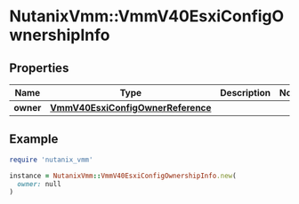 # NutanixVmm::VmmV40EsxiConfigOwnershipInfo

## Properties

| Name | Type | Description | Notes |
| ---- | ---- | ----------- | ----- |
| **owner** | [**VmmV40EsxiConfigOwnerReference**](VmmV40EsxiConfigOwnerReference.md) |  |  |

## Example

```ruby
require 'nutanix_vmm'

instance = NutanixVmm::VmmV40EsxiConfigOwnershipInfo.new(
  owner: null
)
```

